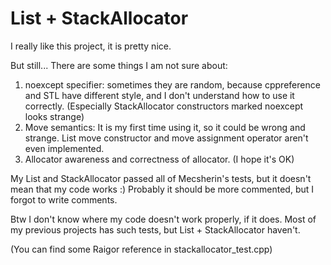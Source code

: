 # List + StackAllocator
I really like this project, it is pretty nice.

But still... There are some things I am not sure about:
1) noexcept specifier: sometimes they are random, 
because cppreference and STL have different style, and I don't understand 
how to use it correctly. (Especially StackAllocator constructors marked noexcept looks strange)
2) Move semantics: It is my first time using it, so it could be wrong and strange.
List move constructor and move assignment operator aren't even implemented.
3) Allocator awareness and correctness of allocator. (I hope it's OK)

My List and StackAllocator passed all of Mecsherin's tests, but it doesn't mean that my code works :)
Probably it should be more commented, but I forgot to write comments.

Btw I don't know where my code doesn't work properly, if it does. 
Most of my previous projects has such tests, but List + StackAllocator haven't.

(You can find some Raigor reference in stackallocator_test.cpp)